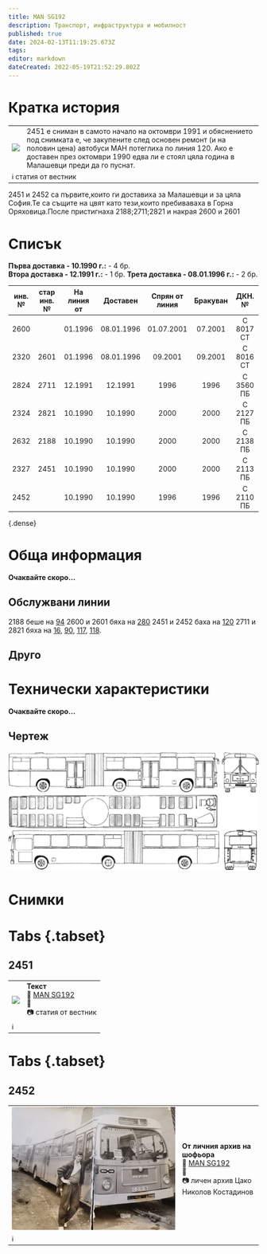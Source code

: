 ```yaml
---
title: MAN SG192
description: Транспорт, инфраструктура и мобилност
published: true
date: 2024-02-13T11:19:25.673Z
tags: 
editor: markdown
dateCreated: 2022-05-19T21:52:29.802Z
---
```


# Кратка история

<!--следващ пост--> 
<div class="table-responsive"><table style="width:100%"><tr>
<td><img src="https://forum.gtsofia.info/index.php?action=dlattach;topic=922.0;attach=133984;image"></td>
<td>2451 е сниман в самото начало на октомври 1991 и обяснението под снимката е, че закупените след основен ремонт (и на половин цена) автобуси МАН потеглиха по линия 120. Ако е доставен през октомври 1990 едва ли е стоял цяла година в Малашевци преди да го пуснат.</td></tr>
  <td colspan=2 >ℹ️ статия от вестник</td></table></div>
  


2451 и 2452 са първите,които ги доставиха за Малашевци и за цяла София.Те са същите на цвят като тези,които пребиваваха в Горна Оряховица.После пристигнаха 2188;2711;2821 и накрая 2600 и 2601

# Списък

**Първа доставка - 10.1990 г.:** \- 4 бр.  
**Втора доставка - 12.1991 г.:** \- 1 бр.
**Трета доставка - 08.01.1996 г.:** \- 2 бр.


| инв. № | стар <br> инв. № | На линия от |  Доставен  | Cпрян от <br> линия | Бракуван |   ДКН. №  |
|:------:|:----:|:-----------:|:----------:|:--------------:|:--------:|:---------:|
|  2600  |      |   01.1996   | 08.01.1996 |   01.07.2001   |  07.2001 | С 8017 СТ |
|  2320  | 2601 |   01.1996   | 08.01.1996 |     09.2001    |  09.2001 | С 8016 СТ |
|  2824  | 2711 |   12.1991   |   12.1991  |      1996      |   1996   | С 3560 ПБ |
|  2324  | 2821 |   10.1990   |   10.1990  |      2000      |   2000   | С 2127 ПБ |
|  2632  | 2188 |   10.1990   |   10.1990  |      2000      |   2000   | С 2138 ПБ |
|  2327  | 2451 |   10.1990   |   10.1990  |      2000      |   2000   | С 2113 ПБ |
|  2452  |      |   10.1990   |   10.1990  |      1996      |   1996   | С 2110 ПБ |
{.dense}

# Обща информация

**Oчаквайте скоро…**

## Обслужвани линии

2188 беше на [94](/bg/public-transport/bus-routes-1968-sega/94)
2600 и 2601 бяха на [280](/bg/public-transport/bus-routes-1968-sega/280)
2451 и 2452 баха на [120](/bg/public-transport/bus-routes-1968-sega/120)
2711 и 2821 бяха на [16](/bg/public-transport/bus-routes-1968-sega/16), [90](/bg/public-transport/bus-routes-1968-sega/90), [117](/bg/public-transport/bus-routes-1968-sega/117), [118](/bg/public-transport/bus-routes-1968-sega/118).



## Друго

# Технически характеристики

**Oчаквайте скоро…**

## Чертеж

<img src="/man_sg192.gif">



# Снимки
  
# Tabs {.tabset}
## 2451
<!--следващ пост--> 
<div class="table-responsive"><table style="width:100%"><tr>
<td><img src="https://forum.gtsofia.info/index.php?action=dlattach;topic=922.0;attach=133984;image"></td>
<td><b>Текст</b><br> 🚌 <a href="/bg/public-transport/fleet-list/1972-MAN-SG192">MAN SG192</a> <br>📌  <br> 📷 статия от вестник</td></tr>
  <td colspan=2 >ℹ️ <a href=""><b></b></a></td></table></div> 
  
# Tabs {.tabset}
## 2452  
<!--следващ пост--> 
<div class="table-responsive"><table style="width:100%"><tr>
<td><img src="/a2452_line120.jpg"></td>
<td><b>От личния архив на шофьора</b><br> 🚌 <a href="/bg/public-transport/fleet-list/1972-MAN-SG192">MAN SG192</a> <br>📌  <br> 📷 личен архив 
Цако Николов Костадинов</td></tr>
  <td colspan=2 >ℹ️ <a href=""><b></b></a></td></table></div> 



